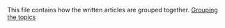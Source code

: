 This file contains how the written articles are grouped together.
[Grouping the topics](https://docs.google.com/spreadsheets/d/13SeOTao0jaXz--85Ilafd5zyzBIDhLVOugrABS0RZgM/edit?usp=sharing)
